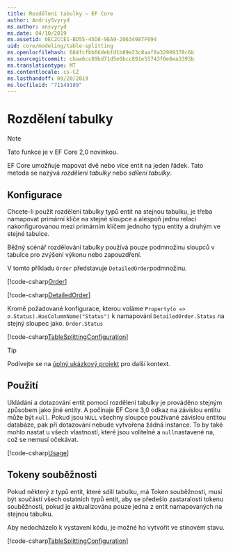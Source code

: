 ```yaml
---
title: Rozdělení tabulky – EF Core
author: AndriySvyryd
ms.author: ansvyryd
ms.date: 04/10/2019
ms.assetid: 0EC2CCE1-BD55-45D8-9EA9-20634987F094
uid: core/modeling/table-splitting
ms.openlocfilehash: 684fcfbb66debfd1b89e23c8aaf0a32909378c6b
ms.sourcegitcommit: cbaa6cc89bd71d5e0bcc891e55743f0e8ea3393b
ms.translationtype: MT
ms.contentlocale: cs-CZ
ms.lasthandoff: 09/20/2019
ms.locfileid: "71149189"
---
```

# <a name="table-splitting"></a>Rozdělení tabulky

>[!NOTE]
> Tato funkce je v EF Core 2,0 novinkou.

EF Core umožňuje mapovat dvě nebo více entit na jeden řádek. Tato metoda se nazývá _rozdělení tabulky_ nebo _sdílení tabulky_.

## <a name="configuration"></a>Konfigurace

Chcete-li použít rozdělení tabulky typů entit na stejnou tabulku, je třeba namapovat primární klíče na stejné sloupce a alespoň jednu relaci nakonfigurovanou mezi primárním klíčem jednoho typu entity a druhým ve stejné tabulce.

Běžný scénář rozdělování tabulky používá pouze podmnožinu sloupců v tabulce pro zvýšení výkonu nebo zapouzdření.

V tomto příkladu `Order` představuje `DetailedOrder`podmnožinu.

[!code-csharp[Order](../../../samples/core/Modeling/TableSplitting/Order.cs?name=Order)]

[!code-csharp[DetailedOrder](../../../samples/core/Modeling/TableSplitting/DetailedOrder.cs?name=DetailedOrder)]

Kromě požadované konfigurace, kterou voláme `Property(o => o.Status).HasColumnName("Status")` k namapování `DetailedOrder.Status` na stejný sloupec jako. `Order.Status`

[!code-csharp[TableSplittingConfiguration](../../../samples/core/Modeling/TableSplitting/TableSplittingContext.cs?name=TableSplitting&highlight=3)]

> [!TIP]
> Podívejte se na [úplný ukázkový projekt](https://github.com/aspnet/EntityFramework.Docs/tree/master/samples/core/Modeling/TableSplitting) pro další kontext.

## <a name="usage"></a>Použití

Ukládání a dotazování entit pomocí rozdělení tabulky je prováděno stejným způsobem jako jiné entity. A počínaje EF Core 3,0 odkaz na závislou entitu může být `null`. Pokud jsou `NULL` všechny sloupce používané závislou entitou databáze, pak při dotazování nebude vytvořena žádná instance. To by také mohlo nastat u všech vlastností, které jsou volitelné a `null`nastavené na, což se nemusí očekávat.

[!code-csharp[Usage](../../../samples/core/Modeling/TableSplitting/Program.cs?name=Usage)]

## <a name="concurrency-tokens"></a>Tokeny souběžnosti

Pokud některý z typů entit, které sdílí tabulku, má Token souběžnosti, musí být součástí všech ostatních typů entit, aby se předešlo zastaralosti tokenu souběžnosti, pokud je aktualizována pouze jedna z entit namapovaných na stejnou tabulku.

Aby nedocházelo k vystavení kódu, je možné ho vytvořit ve stínovém stavu.

[!code-csharp[TableSplittingConfiguration](../../../samples/core/Modeling/TableSplitting/TableSplittingContext.cs?name=ConcurrencyToken&highlight=2)]